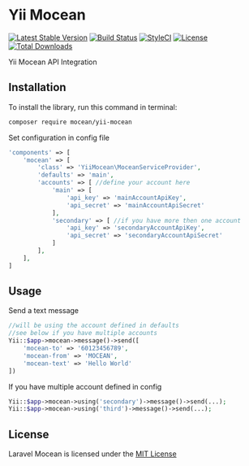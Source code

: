 Yii Mocean
===============
[![Latest Stable Version](https://img.shields.io/packagist/v/mocean/yii-mocean.svg)](https://packagist.org/packages/mocean/yii-mocean)
[![Build Status](https://img.shields.io/travis/com/MoceanAPI/yii-mocean.svg)](https://travis-ci.com/MoceanAPI/yii-mocean)
[![StyleCI](https://github.styleci.io/repos/161600641/shield?branch=master)](https://github.styleci.io/repos/161600641)
[![License](https://img.shields.io/packagist/l/mocean/yii-mocean.svg)](https://packagist.org/packages/mocean/yii-mocean)
[![Total Downloads](https://img.shields.io/packagist/dt/mocean/yii-mocean.svg)](https://packagist.org/packages/mocean/yii-mocean)

Yii Mocean API Integration

## Installation

To install the library, run this command in terminal:
```bash
composer require mocean/yii-mocean
```

Set configuration in config file
```php
'components' => [
    'mocean' => [
        'class' => 'YiiMocean\MoceanServiceProvider',
        'defaults' => 'main',
        'accounts' => [ //define your account here
            'main' => [
                'api_key' => 'mainAccountApiKey',
                'api_secret' => 'mainAccountApiSecret'
            ],
            'secondary' => [ //if you have more then one account
                'api_key' => 'secondaryAccountApiKey',
                'api_secret' => 'secondaryAccountApiSecret'
            ]
        ],
    ],
]
```

## Usage

Send a text message

```php
//will be using the account defined in defaults
//see below if you have multiple accounts
Yii::$app->mocean->message()->send([
    'mocean-to' => '60123456789',
    'mocean-from' => 'MOCEAN',
    'mocean-text' => 'Hello World'
])
```

If you have multiple account defined in config

```php
Yii::$app->mocean->using('secondary')->message()->send(...);
Yii::$app->mocean->using('third')->message()->send(...);
```

## License

Laravel Mocean is licensed under the [MIT License](LICENSE)
